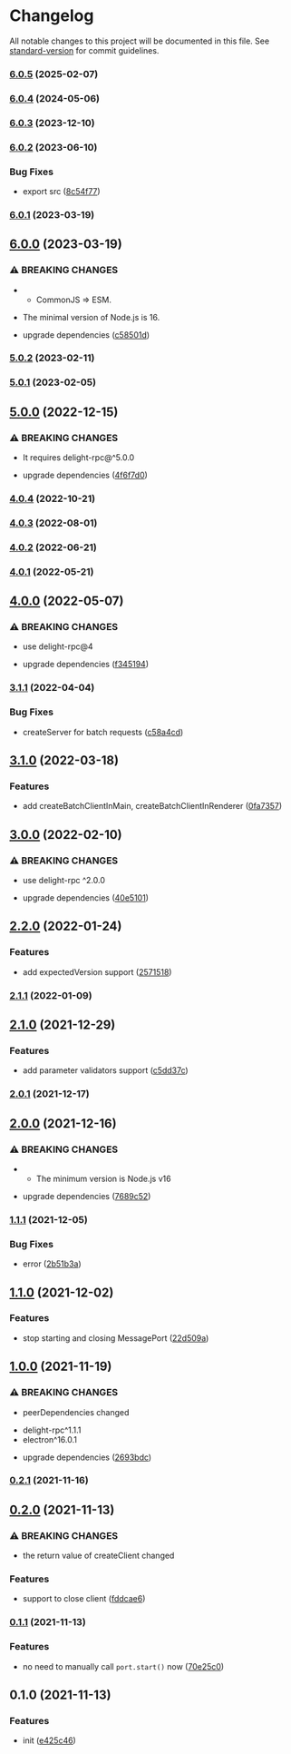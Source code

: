 # Changelog

All notable changes to this project will be documented in this file. See [standard-version](https://github.com/conventional-changelog/standard-version) for commit guidelines.

### [6.0.5](https://github.com/delight-rpc/electron/compare/v6.0.4...v6.0.5) (2025-02-07)

### [6.0.4](https://github.com/delight-rpc/electron/compare/v6.0.3...v6.0.4) (2024-05-06)

### [6.0.3](https://github.com/delight-rpc/electron/compare/v6.0.2...v6.0.3) (2023-12-10)

### [6.0.2](https://github.com/delight-rpc/electron/compare/v6.0.1...v6.0.2) (2023-06-10)


### Bug Fixes

* export src ([8c54f77](https://github.com/delight-rpc/electron/commit/8c54f77f9059199f9ab593765ccbcb11c8a3ce17))

### [6.0.1](https://github.com/delight-rpc/electron/compare/v6.0.0...v6.0.1) (2023-03-19)

## [6.0.0](https://github.com/delight-rpc/electron/compare/v5.0.2...v6.0.0) (2023-03-19)


### ⚠ BREAKING CHANGES

* - CommonJS => ESM.
- The minimal version of Node.js is 16.

* upgrade dependencies ([c58501d](https://github.com/delight-rpc/electron/commit/c58501d1650597ffbfda2d4d96596b46340ed80a))

### [5.0.2](https://github.com/delight-rpc/electron/compare/v5.0.1...v5.0.2) (2023-02-11)

### [5.0.1](https://github.com/delight-rpc/electron/compare/v5.0.0...v5.0.1) (2023-02-05)

## [5.0.0](https://github.com/delight-rpc/electron/compare/v4.0.4...v5.0.0) (2022-12-15)


### ⚠ BREAKING CHANGES

* It requires delight-rpc@^5.0.0

* upgrade dependencies ([4f6f7d0](https://github.com/delight-rpc/electron/commit/4f6f7d0c8b1cecd0440a888beebb6cdd13fab118))

### [4.0.4](https://github.com/delight-rpc/electron/compare/v4.0.3...v4.0.4) (2022-10-21)

### [4.0.3](https://github.com/delight-rpc/electron/compare/v4.0.2...v4.0.3) (2022-08-01)

### [4.0.2](https://github.com/delight-rpc/electron/compare/v4.0.1...v4.0.2) (2022-06-21)

### [4.0.1](https://github.com/delight-rpc/electron/compare/v4.0.0...v4.0.1) (2022-05-21)

## [4.0.0](https://github.com/delight-rpc/electron/compare/v3.1.1...v4.0.0) (2022-05-07)


### ⚠ BREAKING CHANGES

* use delight-rpc@4

* upgrade dependencies ([f345194](https://github.com/delight-rpc/electron/commit/f34519473b10167d02f1bdcc8fd69798b65fdac8))

### [3.1.1](https://github.com/delight-rpc/electron/compare/v3.1.0...v3.1.1) (2022-04-04)


### Bug Fixes

* createServer for batch requests ([c58a4cd](https://github.com/delight-rpc/electron/commit/c58a4cda88a7d709255e300771cf4c130f4d29ed))

## [3.1.0](https://github.com/delight-rpc/electron/compare/v3.0.0...v3.1.0) (2022-03-18)


### Features

* add createBatchClientInMain, createBatchClientInRenderer ([0fa7357](https://github.com/delight-rpc/electron/commit/0fa73571cf9fd6b7d2b5ebad7d92685c4d487804))

## [3.0.0](https://github.com/delight-rpc/electron/compare/v2.2.0...v3.0.0) (2022-02-10)


### ⚠ BREAKING CHANGES

* use delight-rpc ^2.0.0

* upgrade dependencies ([40e5101](https://github.com/delight-rpc/electron/commit/40e5101d11d69071f6e95cb899377da0abff73bd))

## [2.2.0](https://github.com/delight-rpc/electron/compare/v2.1.1...v2.2.0) (2022-01-24)


### Features

* add expectedVersion support ([2571518](https://github.com/delight-rpc/electron/commit/2571518e079bacbb2e3965d61441fb47b49247fb))

### [2.1.1](https://github.com/delight-rpc/electron/compare/v2.1.0...v2.1.1) (2022-01-09)

## [2.1.0](https://github.com/delight-rpc/electron/compare/v2.0.1...v2.1.0) (2021-12-29)


### Features

* add parameter validators support ([c5dd37c](https://github.com/delight-rpc/electron/commit/c5dd37cd0c5334d13a0bb151492e10a0cbc96fb0))

### [2.0.1](https://github.com/delight-rpc/electron/compare/v2.0.0...v2.0.1) (2021-12-17)

## [2.0.0](https://github.com/delight-rpc/electron/compare/v1.1.1...v2.0.0) (2021-12-16)


### ⚠ BREAKING CHANGES

* - The minimum version is Node.js v16

* upgrade dependencies ([7689c52](https://github.com/delight-rpc/electron/commit/7689c526839b9c890b99dbdf84e43e925b0bb9ce))

### [1.1.1](https://github.com/delight-rpc/electron/compare/v1.1.0...v1.1.1) (2021-12-05)


### Bug Fixes

* error ([2b51b3a](https://github.com/delight-rpc/electron/commit/2b51b3a7fab84ee6414e832b6e374a0437509c01))

## [1.1.0](https://github.com/delight-rpc/electron/compare/v1.0.0...v1.1.0) (2021-12-02)


### Features

* stop starting and closing MessagePort ([22d509a](https://github.com/delight-rpc/electron/commit/22d509ace6e3ffbdf4f99a8269f9cfd712f410cb))

## [1.0.0](https://github.com/delight-rpc/electron/compare/v0.2.1...v1.0.0) (2021-11-19)


### ⚠ BREAKING CHANGES

* peerDependencies changed
- delight-rpc^1.1.1
- electron^16.0.1

* upgrade dependencies ([2693bdc](https://github.com/delight-rpc/electron/commit/2693bdcfa7db80237abdd639ac83b79697e1fbc5))

### [0.2.1](https://github.com/delight-rpc/electron/compare/v0.2.0...v0.2.1) (2021-11-16)

## [0.2.0](https://github.com/delight-rpc/electron/compare/v0.1.1...v0.2.0) (2021-11-13)


### ⚠ BREAKING CHANGES

* the return value of createClient changed

### Features

* support to close client ([fddcae6](https://github.com/delight-rpc/electron/commit/fddcae6d075f4c86742065df3d48bd1fac4606f4))

### [0.1.1](https://github.com/delight-rpc/electron/compare/v0.1.0...v0.1.1) (2021-11-13)


### Features

* no need to manually call `port.start()` now ([70e25c0](https://github.com/delight-rpc/electron/commit/70e25c0829f3dd8852e25c8ccd1944257e2b9ac5))

## 0.1.0 (2021-11-13)


### Features

* init ([e425c46](https://github.com/delight-rpc/electron/commit/e425c465bdb3d254f60e95eaf30a2595febda9f4))
